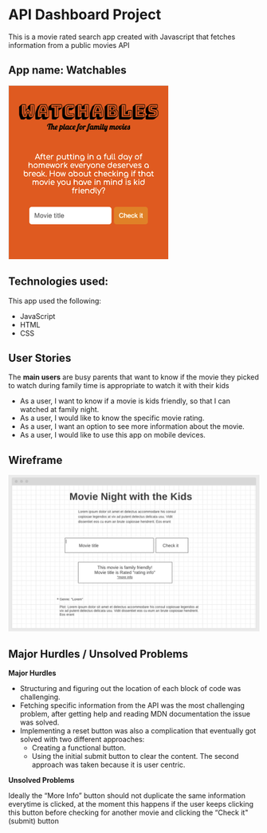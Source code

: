 # API Dashboard Project 

This is a movie rated search app created with Javascript that fetches information from a public movies API

## App name: Watchables
![Mobile view](./img/watchables-api-dashboard.png?raw=true )

## Technologies used:
This app used the following:
- JavaScript
- HTML
- CSS

## User Stories
The **main users** are busy parents that want to know if the movie they picked to  watch during family time is appropriate to watch it with their kids

- As a user, I want to know if a movie is kids friendly, so that I can watched at family night.
- As a user, I would like to know the specific movie rating.
- As a user, I want an option to see more information about the movie.
- As a user, I would like to use this app on mobile devices.

## Wireframe
![Wireframe](./img/api-dashb-wireframe.png?raw=true)

## Major Hurdles / Unsolved Problems
**Major Hurdles**
- Structuring and figuring out the location of each block of code was challenging.
- Fetching specific information from the API was the most challenging problem, after getting help and reading MDN documentation the issue was solved.
- Implementing a reset button was also a complication that eventually got solved with two different approaches: 
    - Creating a functional button. 
    - Using the initial submit button to clear the content. 
    The second approach was taken because it is user centric.

**Unsolved Problems**

 Ideally the “More Info” button should not duplicate the same information everytime is clicked, at the moment this happens if the user keeps clicking this button before checking for another movie and clicking the “Check it" (submit) button 




